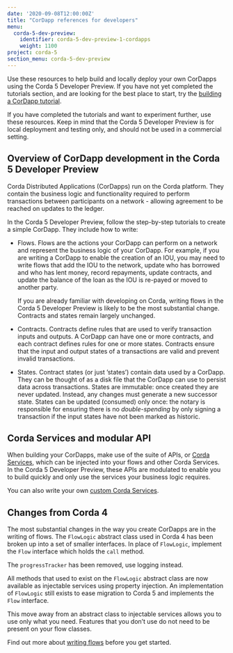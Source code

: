 ```yaml
---
date: '2020-09-08T12:00:00Z'
title: "CorDapp references for developers"
menu:
  corda-5-dev-preview:
    identifier: corda-5-dev-preview-1-cordapps
    weight: 1100
project: corda-5
section_menu: corda-5-dev-preview
---
```

Use these resources to help build and locally deploy your own CorDapps using the Corda 5 Developer Preview. If you have
not yet completed the tutorials section, and are looking for the best place to start, try the
[building a CorDapp tutorial](../tutorials/building-cordapp/c5-basic-cordapp-intro.md).

If you have completed the tutorials and want to experiment further, use these resources. Keep in mind that the Corda 5
Developer Preview is for local deployment and testing only, and should not be used in a commercial setting.

## Overview of CorDapp development in the Corda 5 Developer Preview

Corda Distributed Applications (CorDapps) run on the Corda platform. They contain the business logic and functionality
required to perform transactions between participants on a network - allowing agreement to be reached on updates to the ledger.

In the Corda 5 Developer Preview, follow the step-by-step tutorials to create a simple CorDapp. They include how to write:

* Flows. Flows are the actions your CorDapp can perform on a network and represent the business logic of your CorDapp. For example, if you are writing a CorDapp to enable the creation of an IOU, you may need to write flows that add the IOU to the network, update who has borrowed and who has lent money, record repayments, update contracts, and update the balance of the loan as the IOU is re-payed or moved to another party.

  If you are already familiar with developing on Corda, writing flows in the Corda 5 Developer Preview is likely to be the most substantial change. Contracts and states remain largely unchanged.

* Contracts. Contracts define rules that are used to verify transaction inputs and outputs. A CorDapp can have one or more contracts, and each contract defines rules for one or more states. Contracts ensure that the input and output states of a transactions are valid and prevent invalid transactions.

* States. Contract states (or just ’states’) contain data used by a CorDapp. They can be thought of as a disk file that the CorDapp can use to persist data across transactions. States are immutable: once created they are never updated. Instead, any changes must generate a new successor state. States can be updated (consumed) only once: the notary is responsible for ensuring there is no *double-spending* by only signing a transaction if the input states have not been marked as historic.

## Corda Services and modular API

When building your CorDapps, make use of the suite of APIs, or [Corda Services](corda-services/overview.md), which can
be injected into your flows and other Corda Services. In the Corda 5 Developer Preview, these APIs are modulated to
enable you to build quickly and only use the services your business logic requires.

You can also write your own [custom Corda Services](./corda-services/injectable-services.md).

## Changes from Corda 4

The most substantial changes in the way you create CorDapps are in the writing of flows. The `FlowLogic` abstract class
used in Corda 4 has been broken up into a set of smaller interfaces. In place of `FlowLogic`, implement the `Flow` interface
which holds the `call` method.

The `progressTracker` has been removed, use logging instead.

All methods that used to exist on the `FlowLogic` abstract class are now available as injectable services using property
injection. An implementation of `FlowLogic` still exists to ease migration to Corda 5 and implements the `Flow` interface.

This move away from an abstract class to injectable services allows you to use only what you need. Features that you
don’t use do not need to be present on your flow classes.

Find out more about [writing flows](flows/writing-flows) before you get started.
